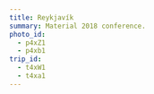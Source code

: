 ```yaml
---
title: Reykjavík
summary: Material 2018 conference.
photo_id:
  - p4xZ1
  - p4xb1
trip_id:
  - t4xW1
  - t4xa1
---
```

